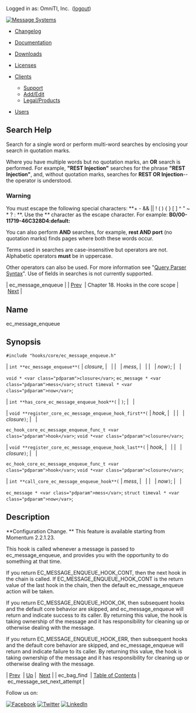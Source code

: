 Logged in as: OmniTI, Inc.  ([logout](https://support.messagesystems.com/logout.php))

[![Message Systems](https://support.messagesystems.com/images/ms-white205.png)](https://support.messagesystems.com/start.php) 

*   [Changelog](https://support.messagesystems.com/start.php?show=changelog)
*   [Documentation](https://support.messagesystems.com/docs/)
*   [Downloads](https://support.messagesystems.com/start.php)

*   [Licenses](https://support.messagesystems.com/license_summary.php)
*   <a href="">Clients</a>
    *   [Support](https://support.messagesystems.com/cs.php)
    *   [Add/Edit](https://support.messagesystems.com/edit_client.php)
    *   [Legal/Products](https://support.messagesystems.com/edit_products.php)
*   [Users](https://support.messagesystems.com/edit_customer.php)

## Search Help

Search for a single word or perform multi-word searches by enclosing your search in quotation marks.

Where you have multiple words but no quotation marks, an **OR** search is performed. For example, **"REST Injection"** searches for the phrase **"REST Injection"**, and, without quotation marks, searches for **REST OR Injection**--the operator is understood.

### Warning

You must escape the following special characters: **+ - && || ! ( ) { } [ ] ^ " ~ * ? : \**. Use the **\** character as the escape character. For example: **B0/00-11719-46C328D4\:default\:**

You can also perform **AND** searches, for example, **rest AND port** (no quotation marks) finds pages where both these words occur.

Terms used in searches are case-insensitive but operators are not. Alphabetic operators **must** be in uppercase.

Other operators can also be used. For more information see "[Query Parser Syntax](https://lucene.apache.org/core/old_versioned_docs/versions/3_0_0/queryparsersyntax.html)". Use of fields in searches is not currently supported.

| ec_message_enqueue |
| [Prev](extending.hooks.core.ec_bag_find.php)  | Chapter 18. Hooks in the core scope |  [Next](extending.hooks.core.ec_message_set_next_attempt.php) |

<a name="extending.hooks.core.ec_message_enqueue"></a>
## Name

ec_message_enqueue

## Synopsis

`#include "hooks/core/ec_message_enqueue.h"`

| `int **ec_message_enqueue**(` | <var class="pdparam">closure</var>, |   |
|   | <var class="pdparam">mess</var>, |   |
|   | <var class="pdparam">now</var>`)`; |   |

`void * <var class="pdparam">closure</var>`;
`ec_message * <var class="pdparam">mess</var>`;
`struct timeval * <var class="pdparam">now</var>`;

| `int **has_core_ec_message_enqueue_hook**(` | `)`; |   |

| `void **register_core_ec_message_enqueue_hook_first**(` | <var class="pdparam">hook</var>, |   |
|   | <var class="pdparam">closure</var>`)`; |   |

`ec_hook_core_ec_message_enqueue_func_t <var class="pdparam">hook</var>`;
`void *<var class="pdparam">closure</var>`;

| `void **register_core_ec_message_enqueue_hook_last**(` | <var class="pdparam">hook</var>, |   |
|   | <var class="pdparam">closure</var>`)`; |   |

`ec_hook_core_ec_message_enqueue_func_t <var class="pdparam">hook</var>`;
`void *<var class="pdparam">closure</var>`;

| `int **call_core_ec_message_enqueue_hook**(` | <var class="pdparam">mess</var>, |   |
|   | <var class="pdparam">now</var>`)`; |   |

`ec_message * <var class="pdparam">mess</var>`;
`struct timeval * <var class="pdparam">now</var>`;<a name="idp21073312"></a>
## Description

**Configuration Change. ** This feature is available starting from Momentum 2.2.1.23.

This hook is called whenever a message is passed to ec_message_enqueue, and provides you with the opportunity to do something at that time.

If you return EC_MESSAGE_ENQUEUE_HOOK_CONT, then the next hook in the chain is called. If EC_MESSAGE_ENQUEUE_HOOK_CONT is the return value of the last hook in the chain, then the default ec_message_enqueue action will be taken.

If you return EC_MESSAGE_ENQUEUE_HOOK_OK, then subsequent hooks and the default core behavior are skipped, and ec_message_enqueue will return and indicate success to its caller. By returning this value, the hook is taking ownership of the message and it has responsibility for cleaning up or otherwise dealing with the message.

If you return EC_MESSAGE_ENQUEUE_HOOK_ERR, then subsequent hooks and the default core behavior are skipped, and ec_message_enqueue will return and indicate failure to its caller. By returning this value, the hook is taking ownership of the message and it has responsibility for cleaning up or otherwise dealing with the message.

| [Prev](extending.hooks.core.ec_bag_find.php)  | [Up](extending.hooks.core.php) |  [Next](extending.hooks.core.ec_message_set_next_attempt.php) |
| ec_bag_find  | [Table of Contents](index.php) |  ec_message_set_next_attempt |

Follow us on:

[![Facebook](https://support.messagesystems.com/images/icon-facebook.png)](http://www.facebook.com/messagesystems) [![Twitter](https://support.messagesystems.com/images/icon-twitter.png)](http://twitter.com/#!/MessageSystems) [![LinkedIn](https://support.messagesystems.com/images/icon-linkedin.png)](http://www.linkedin.com/company/message-systems)